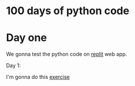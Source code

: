 # 100 days of python code

# Day one

We gonna test the python code on [replit](https://replit.com/~) web app.

Day 1:

I'm gonna do this [exercise](https://replit.com/@cuauhtlahuac/day-1-1-exercise#main.py)

